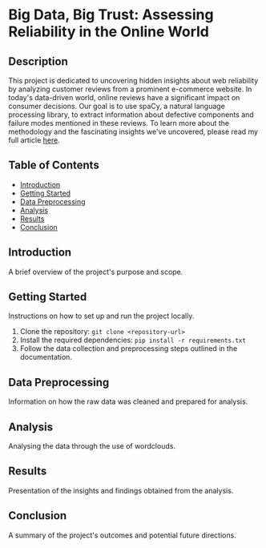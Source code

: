 # Big Data, Big Trust: Assessing Reliability in the Online World

## Description

This project is dedicated to uncovering hidden insights about web reliability by analyzing customer reviews from a prominent e-commerce website. In today's data-driven world, online reviews have a significant impact on consumer decisions. Our goal is to use spaCy, a natural language processing library, to extract information about defective components and failure modes mentioned in these reviews. To learn more about the methodology and the fascinating insights we've uncovered, please read my full article
[here](./From_Words_to_Wisdom__Using_spaCy_for_Information_Ex__traction_in_Customer_Reviews.pdf).


## Table of Contents

- [Introduction](#introduction)
- [Getting Started](#getting-started)
- [Data Preprocessing](#data-preprocessing)
- [Analysis](#analysis)
- [Results](#results)
- [Conclusion](#conclusion)


## Introduction

A brief overview of the project's purpose and scope.

## Getting Started

Instructions on how to set up and run the project locally.

1. Clone the repository: `git clone <repository-url>`
2. Install the required dependencies: `pip install -r requirements.txt`
3. Follow the data collection and preprocessing steps outlined in the documentation.



## Data Preprocessing

Information on how the raw data was cleaned and prepared for analysis.

## Analysis

Analysing the data through the use of wordclouds.

## Results

Presentation of the insights and findings obtained from the analysis.

## Conclusion

A summary of the project's outcomes and potential future directions.



